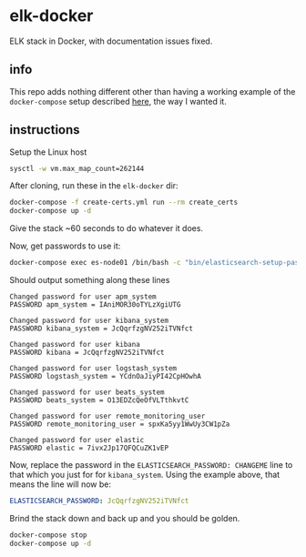 # elk-docker

ELK stack in Docker, with documentation issues fixed.

## info

This repo adds nothing different other than having a working example of the `docker-compose` setup described [here](https://www.elastic.co/guide/en/elastic-stack-get-started/current/get-started-docker.html), the way I wanted it.

## instructions

Setup the Linux host

```bash
sysctl -w vm.max_map_count=262144
```

After cloning, run these in the `elk-docker` dir:

```bash
docker-compose -f create-certs.yml run --rm create_certs
docker-compose up -d
```

Give the stack ~60 seconds to do whatever it does.

Now, get passwords to use it:

```bash
docker-compose exec es-node01 /bin/bash -c "bin/elasticsearch-setup-passwords auto --batch --url https://es-node01:9200"
```

Should output something along these lines

```text
Changed password for user apm_system
PASSWORD apm_system = IAniMOR30oTYLzXgiUTG

Changed password for user kibana_system
PASSWORD kibana_system = JcQqrfzgNV252iTVNfct

Changed password for user kibana
PASSWORD kibana = JcQqrfzgNV252iTVNfct

Changed password for user logstash_system
PASSWORD logstash_system = YCdnOaJiyPI42CpHOwhA

Changed password for user beats_system
PASSWORD beats_system = O13EDZcQeOfVLTthkvtC

Changed password for user remote_monitoring_user
PASSWORD remote_monitoring_user = spxKa5yy1WwUy3CW1pZa

Changed password for user elastic
PASSWORD elastic = 7ivx2Jp17QFQCuZK1vEP
```

Now, replace the password in the `ELASTICSEARCH_PASSWORD: CHANGEME` line to that which you just for for `kibana_system`. Using the example above, that means the line will now be:

```yaml
ELASTICSEARCH_PASSWORD: JcQqrfzgNV252iTVNfct
```

Brind the stack down and back up and you should be golden.

```bash
docker-compose stop
docker-compose up -d
```
